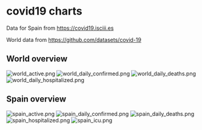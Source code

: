 # covid19 charts

Data for Spain from https://covid19.isciii.es

World data from https://github.com/datasets/covid-19

## World overview
![world_active.png](world_active.png)
![world_daily_confirmed.png](world_daily_confirmed.png)
![world_daily_deaths.png](world_daily_deaths.png)
![world_daily_hospitalized.png](world_daily_hospitalized.png)

## Spain overview

![spain_active.png](spain_active.png)
![spain_daily_confirmed.png](spain_daily_confirmed.png)
![spain_daily_deaths.png](spain_daily_deaths.png)
![spain_hospitalized.png](spain_hospitalized.png)
![spain_icu.png](spain_icu.png)